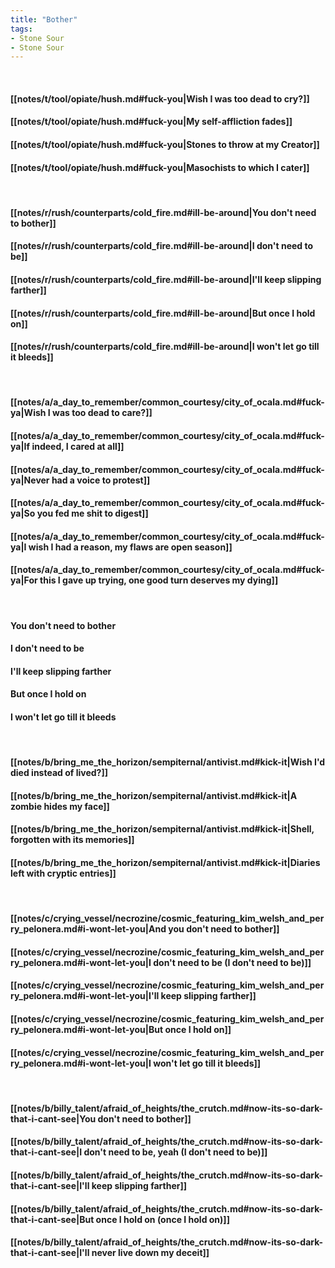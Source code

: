 ```yaml
---
title: "Bother"
tags:
- Stone Sour
- Stone Sour
---
```

&nbsp;
#### [[notes/t/tool/opiate/hush.md#fuck-you|Wish I was too dead to cry?]]
#### [[notes/t/tool/opiate/hush.md#fuck-you|My self-affliction fades]]
#### [[notes/t/tool/opiate/hush.md#fuck-you|Stones to throw at my Creator]]
#### [[notes/t/tool/opiate/hush.md#fuck-you|Masochists to which I cater]]
&nbsp;
#### [[notes/r/rush/counterparts/cold_fire.md#ill-be-around|You don't need to bother]]
#### [[notes/r/rush/counterparts/cold_fire.md#ill-be-around|I don't need to be]]
#### [[notes/r/rush/counterparts/cold_fire.md#ill-be-around|I'll keep slipping farther]]
#### [[notes/r/rush/counterparts/cold_fire.md#ill-be-around|But once I hold on]]
#### [[notes/r/rush/counterparts/cold_fire.md#ill-be-around|I won't let go till it bleeds]]
&nbsp;
#### [[notes/a/a_day_to_remember/common_courtesy/city_of_ocala.md#fuck-ya|Wish I was too dead to care?]]
#### [[notes/a/a_day_to_remember/common_courtesy/city_of_ocala.md#fuck-ya|If indeed, I cared at all]]
#### [[notes/a/a_day_to_remember/common_courtesy/city_of_ocala.md#fuck-ya|Never had a voice to protest]]
#### [[notes/a/a_day_to_remember/common_courtesy/city_of_ocala.md#fuck-ya|So you fed me shit to digest]]
#### [[notes/a/a_day_to_remember/common_courtesy/city_of_ocala.md#fuck-ya|I wish I had a reason, my flaws are open season]]
#### [[notes/a/a_day_to_remember/common_courtesy/city_of_ocala.md#fuck-ya|For this I gave up trying, one good turn deserves my dying]]
&nbsp;
#### You don't need to bother
#### I don't need to be
#### I'll keep slipping farther
#### But once I hold on
#### I won't let go till it bleeds
&nbsp;
#### [[notes/b/bring_me_the_horizon/sempiternal/antivist.md#kick-it|Wish I'd died instead of lived?]]
#### [[notes/b/bring_me_the_horizon/sempiternal/antivist.md#kick-it|A zombie hides my face]]
#### [[notes/b/bring_me_the_horizon/sempiternal/antivist.md#kick-it|Shell, forgotten with its memories]]
#### [[notes/b/bring_me_the_horizon/sempiternal/antivist.md#kick-it|Diaries left with cryptic entries]]
&nbsp;
#### [[notes/c/crying_vessel/necrozine/cosmic_featuring_kim_welsh_and_perry_pelonera.md#i-wont-let-you|And you don't need to bother]]
#### [[notes/c/crying_vessel/necrozine/cosmic_featuring_kim_welsh_and_perry_pelonera.md#i-wont-let-you|I don't need to be (I don't need to be)]]
#### [[notes/c/crying_vessel/necrozine/cosmic_featuring_kim_welsh_and_perry_pelonera.md#i-wont-let-you|I'll keep slipping farther]]
#### [[notes/c/crying_vessel/necrozine/cosmic_featuring_kim_welsh_and_perry_pelonera.md#i-wont-let-you|But once I hold on]]
#### [[notes/c/crying_vessel/necrozine/cosmic_featuring_kim_welsh_and_perry_pelonera.md#i-wont-let-you|I won't let go till it bleeds]]
&nbsp;
#### [[notes/b/billy_talent/afraid_of_heights/the_crutch.md#now-its-so-dark-that-i-cant-see|You don't need to bother]]
#### [[notes/b/billy_talent/afraid_of_heights/the_crutch.md#now-its-so-dark-that-i-cant-see|I don't need to be, yeah (I don't need to be)]]
#### [[notes/b/billy_talent/afraid_of_heights/the_crutch.md#now-its-so-dark-that-i-cant-see|I'll keep slipping farther]]
#### [[notes/b/billy_talent/afraid_of_heights/the_crutch.md#now-its-so-dark-that-i-cant-see|But once I hold on (once I hold on)]]
#### [[notes/b/billy_talent/afraid_of_heights/the_crutch.md#now-its-so-dark-that-i-cant-see|I'll never live down my deceit]]

